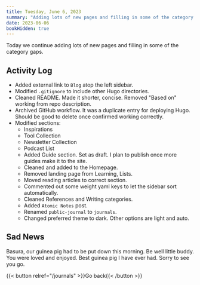 ```yaml
---
title: Tuesday, June 6, 2023
summary: "Adding lots of new pages and filling in some of the category gaps. Unfortunately, Basura, our guinea pig passed today."
date: 2023-06-06
bookHidden: true
---
```


Today we continue adding lots of new pages and filling in some of the category gaps.

## Activity Log

- Added external link to `Blog` atop the left sidebar.
- Modified `.gitignore` to include other Hugo directories.
- Cleaned README. Made it shorter, concise. Removed "Based on" working from repo description.
- Archived GitHub workflow. It was a duplicate entry for deploying Hugo. Should be good to delete once confirmed working correctly.
- Modified sections:
  - Inspirations
  - Tool Collection
  - Newsletter Collection
  - Podcast List
  - Added Guide section. Set as draft. I plan to publish once more guides make it to the site.
  - Cleaned and added to the Homepage.
  - Removed landing page from Learning, Lists.
  - Moved reading articles to correct section.
  - Commented out some weight yaml keys to let the sidebar sort automatically.
  - Cleaned References and Writing categories.
  - Added `Atomic Notes` post.
  - Renamed `public-journal` to `journals`.
  - Changed preferred theme to dark. Other options are light and auto.

## Sad News

Basura, our guinea pig had to be put down this morning. Be well little buddy. You were loved and enjoyed. Best guinea pig I have ever had. Sorry to see you go.

{{< button relref="/journals" >}}Go back{{< /button >}}